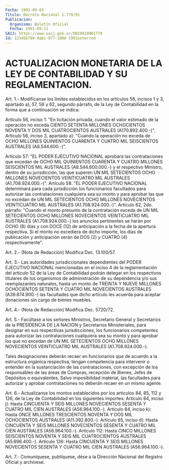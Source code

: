 ```yaml
---
Fecha: 1991-09-03
Título: Decreto Nacional 1.779/91
Publicación:
  Organismo: Boletín Oficial
  Fecha: 1991-09-11
SAIJ: https://www.saij.gob.ar/DN19910001779
Id: 123456789-0abc-977-1000-1991soterced
---
```

# ACTUALIZACION MONETARIA DE LA LEY DE CONTABILIDAD Y SU REGLAMENTACION.

<a id="1"></a>
Art. 1.- Modifícanse los límites establecidos en los artículos 56, incisos  1  y  3, apartado a), 57, 58 y 62, segundo párrafo, de la Ley de Contabilidad  en  la  forma que a continuación se indica:

Artículo 56, inciso 1:  "En licitación privada, cuando el  valor  estimado  de la operación no  exceda CIENTO SETENTA MILLONES OCHOCIENTOS NOVENTA  Y  DOS  MIL CUATROCIENTOS AUSTRALES (A170.892.400.-)".  Artículo 56, inciso 3, apartado a):  "Cuando   la  operación  no  exceda  de  OCHO  MILLONES  QUINIENTOS CUARENTA Y  CUATRO  MIL SEISCIENTOS AUSTRALES (A8.544.600.-)".

Artículo 57:  "EL  PODER  EJECUTIVO  NACIONAL  aprobará  las  contrataciones  que excedan  de OCHO  MIL  QUINIENTOS    CUARENTA  Y  CUATRO  MILLONES SEISCIENTOS  MIL  AUSTRALES  (A8.544.600.000.-)   y  el  respectivo Ministro,  dentro  de  su  jurisdicción,  las  que superen  UN  MIL SETECIENTOS  OCHO MILLONES NOVECIENTOS VEINTICUATRO  MIL  AUSTRALES (A1.708.924.000.-)".  Artículo 58:  "EL PODER EJECUTIVO  NACIONAL  determinará  para  cada jurisdicción los  funcionarios  facultados  para  autorizar  las  contrataciones cualquiera  sea  su monto y para aprobar las que no excedan  de  UN MIL  SETECIENTOS  OCHO    MILLONES   NOVECIENTOS  VEINTICUATRO  MIL AUSTRALES (A1.708.924.000.-)".  Artículo 62, 2do. párrafo:  "Cuando  el  monto presunto de la contratación  exceda  de  UN  MIL SETECIENTOS OCHO  MILLONES  NOVECIENTOS  VEINTICUATRO MIL AUSTRALES (A1.708.924.000.-) los anuncios pertinentes  se  harán por OCHO (8) días  y  con  DOCE (12) de anticipación a la fecha de  la  apertura respectiva. Si  el monto no excediera de dicho importe, los días de publicación  y  anticipación    serán  de  DOS  (2)  y  CUATRO  (4) respectivamente".

<a id="2"></a>
Art. 2.- (Nota de Redacción) Modifica Dec. 13.100/57.

<a id="3"></a>
Art.  3.-  Las  autoridades  jurisdiccionales dependientes del PODER  EJECUTIVO  NACIONAL  mencionadas   en  el  inciso  4  de  la reglamentación  del  artículo 52 de la Ley de  Contabilidad  podrán delegar  en  los  respectivos    titulares  de  los  organismos  de administración de su dependencia y/o  sus  reemplazantes naturales, hasta  un monto de TREINTA Y NUEVE MILLONES OCHOCIENTOS  SETENTA  Y CUATRO MIL  NOVECIENTOS  AUSTRALES  (A39.874.900.-)  las facultades que  dicho artículo les acuerda para aceptar donaciones  sin  cargo de bienes muebles.

<a id="4"></a>
Art.  4.-  (Nota de Redacción) Modifica Dec. 5720/72.

<a id="5"></a>
Art. 5.- Facúltase a los señores Ministros, Secretario General y  Secretarios  de  la  PRESIDENCIA  DE  LA  NACION  y  Secretarios Ministeriales,  para  designar  en  sus respectivas jurisdicciones, los  funcionarios  competentes  para autorizar  las  contrataciones cualquiera sea su monto y para aprobar  los  que  no  excedan de UN MIL   SETECIENTOS  OCHO  MILLONES  NOVECIENTOS  VEINTICUATRO    MIL AUSTRALES (A1.708.924.000.-).

Tales  designaciones  deberán recaer en funcionarios que de acuerdo a  la  estructura  orgánica  respectiva,  tengan  competencia  para intervenir o entender  en  la  sustanciación de las contrataciones, con  excepción  de  los  responsables  de  las  áreas  de  Compras, recepción  de Bienes, Jefes  de  Depósitos  o  equivalentes.  Salvo imposibilidad  material,  las  facultades  para autorizar y aprobar contrataciones no deberán recaer en un mismo agente.

<a id="6"></a>
Art. 6.- Actualízanse los montos establecidos por los artículos 84,  85,  112  y  126,  de la Ley de Contabilidad en los siguientes importes:  Artículo 84, inciso j):  Hasta CINCUENTA Y SEIS MILLONES  NOVECIENTOS  SESENTA  Y CUATRO MIL CIEN AUSTRALES (A56.964.100.-).  Artículo 84, inciso k):  Hasta  ONCE  MILLONES  TRESCIENTOS  NOVENTA  Y  DOS MIL OCHOCIENTOS AUSTRALES (A11.392.800.-).  Artículo 85, inciso d):  Hasta CINCUENTA Y SEIS MILLONES NOVECIENTOS SESENTA  Y  CUATRO  MIL CIEN AUSTRALES (A56.964.100.-).  Artículo 112:  Hasta  CINCO  MILLONES SEISCIENTOS NOVENTA Y SEIS MIL CUATROCIENTOS AUSTRALES (A5.696.400.-).  Artículo 126:  Hasta CINCUENTA  Y  SEIS  MILLONES NOVECIENTOS SESENTA Y CUATRO MIL CIEN AUSTRALES (A56.964.100.-).

<a id="7"></a>
Art. 7.- Comuníquese, publíquese, dése a la Dirección Nacional del Registro Oficial y archívese.